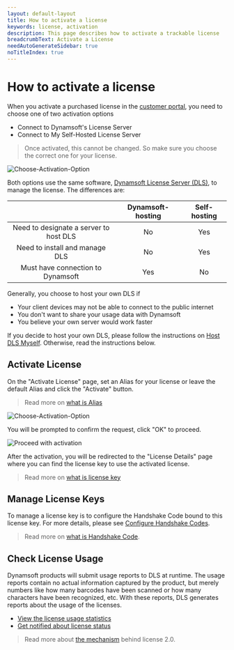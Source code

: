 ```yaml
---
layout: default-layout
title: How to activate a license
keywords: license, activation
description: This page describes how to activate a trackable license
breadcrumbText: Activate a License
needAutoGenerateSidebar: true
noTitleIndex: true
---
```


# How to activate a license

When you activate a purchased license in the [customer portal](https://www.dynamsoft.com/customer/license/fullLicense), you need to choose one of two activation options

* Connect to Dynamsoft's License Server
* Connect to My Self-Hosted License Server

> Once activated, this cannot be changed. So make sure you choose the correct one for your license.

![Choose-Activation-Option]({{site.assets}}imgs/activate-001.png)

Both options use the same software, [Dynamsoft License Server (DLS)](({{site.about}}terms.html#dynamsoft-license-server)), to manage the license. The differences are:

|  | Dynamsoft-hosting| Self-hosting |
|:-:|:-:|:-:|
| Need to designate a server to host DLS | No | Yes |
| Need to install and manage DLS | No | Yes |
| Must have connection to Dynamsoft | Yes | No |

Generally, you choose to host your own DLS if

* Your client devices may not be able to connect to the public internet
* You don't want to share your usage data with Dynamsoft
* You believe your own server would work faster

If you decide to host your own DLS, please follow the instructions on [Host DLS Myself]({{site.selfhosting}}index.html). Otherwise, read the instructions below.

## Activate License

On the "Activate License" page, set an Alias for your license or leave the default Alias and click the "Activate" button.

> Read more on [what is Alias]({{site.about}}terms.html#alias)

![Choose-Activation-Option]({{site.assets}}imgs/activate-001.png)

You will be prompted to confirm the request, click "OK" to proceed.

![Proceed with activation]({{site.assets}}imgs/activate-002.png)

After the activation, you will be redirected to the "License Details" page where you can find the license key to use the activated license.

> Read more on [what is license key]({{site.about}}terms.html#license-key)

## Manage License Keys

To manage a license key is to configure the Handshake Code bound to this license key. For more details, please see [Configure Handshake Codes]({{site.common}}handshakeCodes.html).

> Read more on [what is Handshake Code]({{site.about}}terms.html#handshake-code).

## Check License Usage

Dynamsoft products will submit usage reports to DLS at runtime. The usage reports contain no actual information captured by the product, but merely numbers like how many barcodes have been scanned or how many characters have been recognized, etc. With these reports, DLS generates reports about the usage of the licenses.

* [View the license usage statistics]({{site.common}}statistics.html)
* [Get notified about license status]({{site.common}}usagealerts.html)

> Read more about [the mechanism]({{site.common}}mechanism.html) behind license 2.0.
